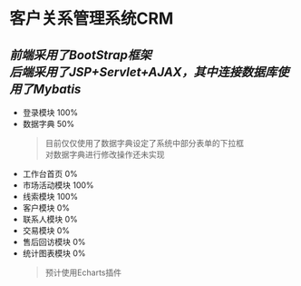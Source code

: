 # 客户关系管理系统CRM  
*前端采用了BootStrap框架  
后端采用了JSP+Servlet+AJAX，其中连接数据库使用了Mybatis*
---
+ 登录模块 100%
+ 数据字典 50%
    > 目前仅仅使用了数据字典设定了系统中部分表单的下拉框  
     对数据字典进行修改操作还未实现
+ 工作台首页 0% 
+ 市场活动模块 100%
+ 线索模块 100%
+ 客户模块 0%
+ 联系人模块 0% 
+ 交易模块 0% 
+ 售后回访模块 0% 
+ 统计图表模块 0% 
    > 预计使用Echarts插件